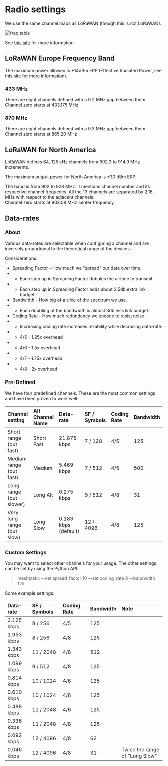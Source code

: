 # Radio settings

We use the same channel maps as LoRaWAN (though this is not LoRaWAN).

![freq table](/images/LoRa-Frequency-Bands.jpg)

See [this site](https://www.rfwireless-world.com/Tutorials/LoRa-channels-list.html) for more information.

## LoRaWAN Europe Frequency Band

The maximum power allowed is +14dBm ERP (Effective Radiated Power, see [this site](https://en.wikipedia.org/wiki/Effective_radiated_power) for more information).

### 433 MHz

There are eight channels defined with a 0.2 MHz gap between them.
Channel zero starts at 433.175 MHz

### 870 MHz

There are eight channels defined with a 0.3 MHz gap between them.
Channel zero starts at 865.20 MHz

## LoRaWAN for North America

LoRaWAN defines 64, 125 kHz channels from 902.3 to 914.9 MHz increments.

The maximum output power for North America is +30 dBm ERP.

The band is from 902 to 928 MHz. It mentions channel number and its respective channel frequency. All the 13 channels are separated by 2.16 MHz with respect to the adjacent channels.  
Channel zero starts at 903.08 MHz center frequency.

## Data-rates

### About

Various data-rates are selectable when configuring a channel and are inversely proportional to the theoretical range of the devices.

Considerations:

* Spreading Factor - How much we "spread" our data over time.
* * Each step up in Spreading Factor dobules the airtime to transmit.
* * Each step up in Spreading Factor adds about 2.5db extra link budget.
* Bandwidth - How big of a slice of the spectrum we use.
* * Each doubling of the bandwidth is almost 3db less link budget.
* Coding Rate - How much redundency we encode to resist noise.
* * Increasing coding rate increases reliability while decrasing data-rate.
* * 4/5 - 1.25x overhead
* * 4/6 - 1.5x overhead
* * 4/7 - 1.75x overhead
* * 4/8 - 2x overhead


### Pre-Defined

We have four predefined channels. These are the most common settings and have been proven to work well:

| Channel setting            | Alt Channel Name | Data-rate            | SF / Symbols | Coding Rate | Bandwidth |
|:---------------------------|:-----------------|:---------------------|:-------------|:------------|:----------|
| Short range (but fast)     | Short Fast       | 21.875 kbps          | 7 / 128      | 4/5         | 125       |
| Medium range (but fast)    | Medium           | 5.469 kbps           | 7 / 512      | 4/5         | 500       |
| Long range (but slower)    | Long Alt         | 0.275 kbps           | 9 / 512      | 4/8         | 31        |
| Very long range (but slow) | Long Slow        | 0.183 kbps (default) | 12 / 4096    | 4/8         | 125       |

### Custom Settings

You may want to select other channels for your usage. The other settings can be set by using the Python API.

> meshtastic --set spread_factor 10 --set coding_rate 8 --bandwidth 125

Some example settings:

| Data-rate            | SF / Symbols | Coding Rate | Bandwidth | Note |
|:---------------------|:-------------|:------------|:----------|:-----|
| 3.125 kbps           | 8 / 256      | 4/5         | 125       | |
| 1.953 kbps           | 8 / 256      | 4/8         | 125       | |
| 1.343 kbps           | 11 / 2048    | 4/8         | 512       | | 
| 1.099 kbps           | 9 / 512      | 4/8         | 125       | |
| 0.814 kbps           | 10 / 1024    | 4/6         | 125       | |
| 0.610 kbps           | 10 / 1024    | 4/8         | 125       | |
| 0.488 kbps           | 11 / 2048    | 4/6         | 125       | |
| 0.336 kbps           | 11 / 2048    | 4/8         | 125       | |
| 0.092 kbps           | 12 / 4096    | 4/8         | 62        | |
| 0.046 kbps           | 12 / 4096    | 4/8         | 31        | Twice the range of "Long Slow" |


